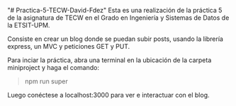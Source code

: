 "# Practica-5-TECW-David-Fdez" 
Esta es una realización de la práctica 5 de la asignatura de TECW en el Grado en Ingeniería y Sistemas de Datos de la ETSIT-UPM.

Consiste en crear un blog donde se puedan subir posts, usando la librería express, un MVC y peticiones GET y PUT.

Para inciar la práctica, abra una terminal en la ubicación de la carpeta miniproject y haga el comando:

> npm run super

Luego conéctese a localhost:3000 para ver e interactuar con el blog.
